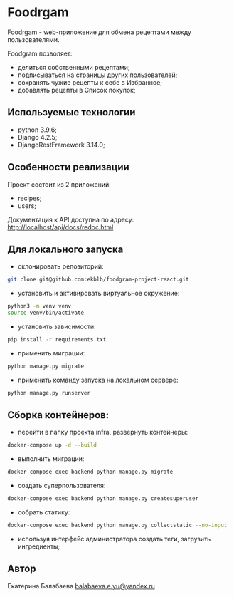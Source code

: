 # Foodrgam

Foodrgam - web-приложение для обмена рецептами между пользователями.

Foodgram позволяет:
- делиться собственными рецептами;
- подписываться на страницы других пользователей;
- сохранять чужие рецепты к себе в Избранное;
- добавлять рецепты в Список покупок;


## Используемые технологии

- python 3.9.6;
- Django 4.2.5;
- DjangoRestFramework 3.14.0;
 

## Особенности реализации

Проект состоит из 2 приложений:
- recipes;
- users;

Документация к API доступна по адресу: <http://localhost/api/docs/redoc.html>


## Для локального запуска

- склонировать репозиторий:

```bash
git clone git@github.com:ekblb/foodgram-project-react.git
```

- установить и активировать виртуальное окружение:
```bash
python3 -m venv venv
source venv/bin/activate
```

- установить зависимости:
```bash
pip install -r requirements.txt
```

- применить миграции:
```bash
python manage.py migrate
```

- применить команду запуска на локальном сервере:
```bash
python manage.py runserver
```

## Сборка контейнеров:

- перейти в папку проекта infra, развернуть контейнеры:
```bash
docker-compose up -d --build
```

- выполнить миграции:
```bash
docker-compose exec backend python manage.py migrate
```

- создать суперпользователя:
```bash
docker-compose exec backend python manage.py createsuperuser
```

- собрать статику:
```bash
docker-compose exec backend python manage.py collectstatic --no-input
```

- используя интерфейс администратора создать теги, загрузить ингредиенты;

## Автор

Екатерина Балабаева
balabaeva.e.yu@yandex.ru